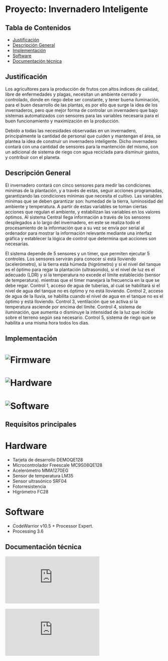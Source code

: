 # Proyecto: Invernadero Inteligente

## Tabla de Contenidos
- [Justificación](#justificación)
- [Descripción General](#descripción-general)
- [Implementación](#implementación)
- [Software](#software)
- [Documentación técnica](#documentación)

## Justificación

Los agricultores para la producción de frutos con altos índices de calidad, libre de enfermedades y plagas, necesitan un ambiente cerrado y controlado, donde en riego debe ser constante, y tener buena iluminación, para el buen desarrollo de las plantas, es por ello que surge la idea de los invernaderos, pero que mejor forma de controlar un invernadero que bajo sistemas automatizados con sensores para las variables necesaria para el buen funcionamiento y maximización en la producción.

Debido a todas las necesidades observadas en un invernadero, principalmente la cantidad de personal que cuiden y mantengan el área, se plantea la idea de construir un invernadero inteligente. Dicho invernadero contará con una cantidad de sensores para la mantención del mismo, con un adicional de sistema de riego con agua reciclada para disminuir gastos, y contribuir con el planeta.

## Descripción General

El invernadero contará con cinco sensores para medir las condiciones mínimas de la plantación, y a través de estas, seguir acciones programadas, garantizando las condiciones mínimas que necesita el cultivo. Las variables mínimas que se deben garantizar son: humedad de la tierra, luminosidad del ambiente y temperatura. A partir de estas variables se toman ciertas acciones que regulan el ambiente, y estabilizan las variables en los valores óptimos. Al sistema Central llega información a través de los sensores desplegados a lo largo del invernadero, en este se realiza todo el procesamiento de la información que a su vez se envía por serial al ordenador para mostrar la información relevante mediante una interfaz gráfica y establecer la lógica de control que determina qué acciones son necesarias.

El sistema depende de 5 sensores y un timer, que permiten ejecutar 5 controles. Los sensores servirán para conocer si está lloviendo (acelerómetro), si la tierra está húmeda (higrómetro) y si el nivel del tanque es el óptimo para regar la plantación (ultrasonido), si el nivel de luz es el adecuado (LDR) y si la temperatura no excede el límite establecido (sensor de temperatura).  mientras que el timer manejará la frecuencia en la que se debe regar. Control 1, acceso de agua de tuberías, al cual se habilitará si el nivel de agua del tanque no es óptimo y no está lloviendo. Control 2, acceso de agua de la lluvia, se habilita cuando el nivel de agua en el tanque no es el óptimo y está lloviendo. Control 3, ventilación que se activa si la temperatura asciende por encima del límite. Control 4, sistema de iluminación, que aumenta o disminuye la intensidad de la luz que incide sobre el terreno según sea necesario. Control 5, sistema de riego que se habilita a una misma hora todos los días. 

## Implementación

# ![Firmware](https://github.com/geraldinebc/greenhouse_project/tree/master/Firmware)
# ![Hardware](https://github.com/geraldinebc/greenhouse_project/tree/master/Hardware)
# ![Software](https://github.com/geraldinebc/greenhouse_project/tree/master/Software)

## Requisitos principales

# Hardware
- Tarjeta de desarrollo DEMOQE128
- Microcontrolador Freescale MC9S08QE128
- Acelerómetro MMA1270EG
- Sensor de temperatura LM35
- Sensor ultrasónico SRF04
- Fotorresistencia
- Higrómetro FC28

# Software
- CodeWarrior v10.5 + Processor Expert.
- Processing 3.6 

## Documentación técnica

![Manual de usuario DEMOQE128](https://github.com/geraldinebc/greenhouse_project/blob/master/Documentacion/DEMOQE_User_Manual.pdf)

![Manual de usuario Processor Expert]( https://github.com/geraldinebc/greenhouse_project/blob/master/Documentacion/Processor_Expert_User_Manual.PDF)
